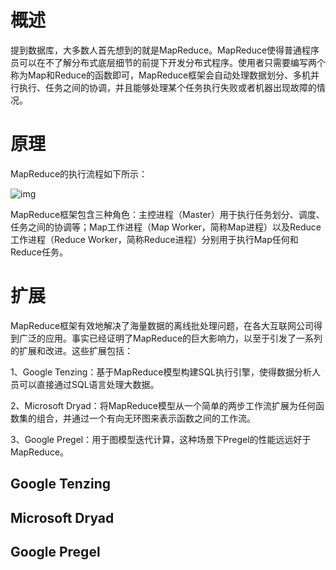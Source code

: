 # 概述

提到数据库，大多数人首先想到的就是MapReduce。MapReduce使得普通程序员可以在不了解分布式底层细节的前提下开发分布式程序。使用者只需要编写两个称为Map和Reduce的函数即可，MapReduce框架会自动处理数据划分、多机并行执行、任务之间的协调，并且能够处理某个任务执行失败或者机器出现故障的情况。

 

# 原理

MapReduce的执行流程如下所示：

![img](file:///C:\Users\大力\AppData\Local\Temp\ksohtml\wps37CE.tmp.jpg) 

MapReduce框架包含三种角色：主控进程（Master）用于执行任务划分、调度、任务之间的协调等；Map工作进程（Map Worker，简称Map进程）以及Reduce工作进程（Reduce Worker，简称Reduce进程）分别用于执行Map任何和Reduce任务。

 

# 扩展

MapReduce框架有效地解决了海量数据的离线批处理问题，在各大互联网公司得到广泛的应用。事实已经证明了MapReduce的巨大影响力，以至于引发了一系列的扩展和改进。这些扩展包括：

1、Google Tenzing：基于MapReduce模型构建SQL执行引擎，使得数据分析人员可以直接通过SQL语言处理大数据。

2、Microsoft Dryad：将MapReduce模型从一个简单的两步工作流扩展为任何函数集的组合，并通过一个有向无环图来表示函数之间的工作流。

3、Google Pregel：用于图模型迭代计算，这种场景下Pregel的性能远远好于MapReduce。

## Google Tenzing

## Microsoft Dryad

## Google Pregel